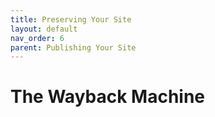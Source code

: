 ```yaml
---
title: Preserving Your Site 
layout: default
nav_order: 6
parent: Publishing Your Site
---
```


# The Wayback Machine 